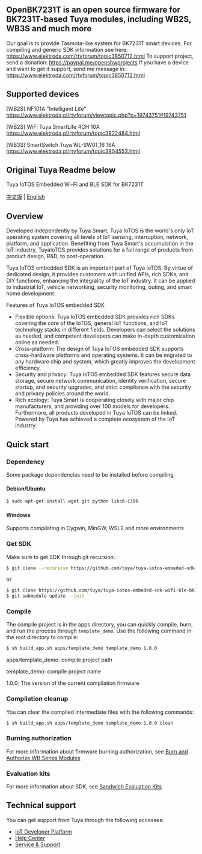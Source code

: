 
## OpenBK7231T is an open source firmware for BK7231T-based Tuya modules, including WB2S, WB3S and much more
Our goal is to provide Tasmota-like system for BK7231T smart devices.
For compiling and generic SDK information see here:
https://www.elektroda.com/rtvforum/topic3850712.html
To support project, send a donation:
https://paypal.me/openshwprojects
If you have a device and want to get it support, send me message in:
https://www.elektroda.com/rtvforum/topic3850712.html

## Supported devices
[WB2S] NF101A "Intelligent Life" https://www.elektroda.pl/rtvforum/viewtopic.php?p=19743751#19743751

[WB2S] WiFi Tuya SmartLife 4CH 10A https://www.elektroda.pl/rtvforum/topic3822484.html

[WB3S] SmartSwitch Tuya WL-SW01_16 16A https://www.elektroda.pl/rtvforum/topic3804553.html

	
## Original Tuya Readme below

Tuya IoTOS Embedded Wi-Fi and BLE SDK for BK7231T

[中文版](README_zh.md) | [English](README.md)

## Overview

Developed independently by Tuya Smart, Tuya IoTOS is the world's only IoT operating system covering all levels of IoT sensing, interruption, network, platform, and application. Benefiting from Tuya Smart's accumulation in the IoT industry, TuyaIoTOS provides solutions for a full range of products from product design, R&D, to post-operation.

Tuya IoTOS embedded SDK is an important part of Tuya IoTOS. By virtue of dedicated design, it provides customers with unified APIs, rich SDKs, and DIY functions, enhancing the integrality of the IoT industry. It can be applied to industrial IoT, vehicle networking, security monitoring, outing, and smart home development.

Features of Tuya IoTOS embedded SDK

* Flexible options: Tuya IoTOS embedded SDK provides rich SDKs covering the core of the IoTOS, general IoT functions, and IoT technology stacks in different fields. Developers can select the solutions as needed, and competent developers can make in-depth customization online as needed.
* Cross-platform: The design of Tuya IoTOS embedded SDK supports cross-hardware platforms and operating systems. It can be migrated to any hardware chip and system, which greatly improves the development efficiency.
* Security and privacy: Tuya IoTOS embedded SDK features secure data storage, secure network communication, identity verification, secure startup, and security upgrades, and strict compliance with the security and privacy policies around the world.
* Rich ecology: Tuya Smart is cooperating closely with major chip manufacturers, and providing over 100 models for developers. Furthermore, all products developed in Tuya IoTOS can be linked. Powered by Tuya has achieved a complete ecosystem of the IoT industry.



## Quick start

### Dependency
Some package dependencies need to be installed before compiling.
#### Debian/Ubuntu
``` bash
$ sudo apt-get install wget git python libc6-i386 
```


#### Windows

Supports compilating in Cygwin, MinGW, WSL2 and more environments

### Get SDK
Make sure to get SDK through git recursion:
``` bash
$ git clone --recursive https://github.com/tuya/tuya-iotos-embeded-sdk-wifi-ble-bk7231t.git
```
or
``` bash
$ git clone https://github.com/tuya/tuya-iotos-embeded-sdk-wifi-ble-bk7231t.git
$ git submodule update --init
```

### Compile

The compile project is in the apps directory, you can quickly compile, burn, and run the process through `template_demo`. Use the following command in the root directory to compile: 
``` bash
$ sh build_app.sh apps/template_demo template_demo 1.0.0
```
apps/template_demo: compile project path

template_demo: compile project name

1.0.0: The version of the current compilation firmware

### Compilation cleanup

You can clear the compiled intermediate files with the following commands:

``` bash
$ sh build_app.sh apps/template_demo template_demo 1.0.0 clean
```

### Burning authorization

For more information about firmware burning authorization, see [Burn and Authorize WB Series Modules](https://developer.tuya.com/en/docs/iot/device-development/burn-and-authorization/burn-and-authorize-wifi-ble-modules/burn-and-authorize-wb-series-modules?id=Ka78f4pttsytd)

### Evaluation kits

For more information about SDK, see [Sandwich Evaluation Kits](https://developer.tuya.com/en/docs/iot/device-development/tuya-development-board-kit/tuya-sandwich-evaluation-kits/-tuya-sandwich-evaluation-kits?id=K97o0ixytemvr)



## Technical support

You can get support from Tuya through the following accesses: 
- [IoT Developer Platform](https://developer.tuya.com/en/)
- [Help Center](https://support.tuya.com/en/help)
- [Service & Support](https://service.console.tuya.com/)
